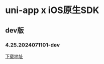 # uni-app x iOS原生SDK

## dev版

### 4.25.2024071101-dev

[下载地址](https://web-ext-storage.dcloud.net.cn/uni-app-x/sdk/iOS/UniAppX-iOS%404.25.zip)



